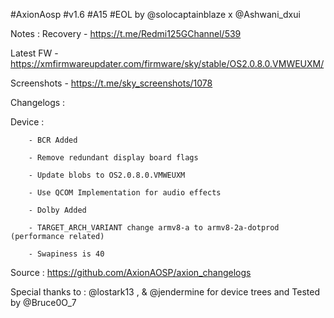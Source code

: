 #AxionAosp #v1.6 #A15 #EOL by @solocaptainblaze x @Ashwani_dxui

Notes :
Recovery - https://t.me/Redmi125GChannel/539

Latest FW - https://xmfirmwareupdater.com/firmware/sky/stable/OS2.0.8.0.VMWEUXM/

Screenshots - https://t.me/sky_screenshots/1078

Changelogs :

Device :
        
        - BCR Added
     
        - Remove redundant display board flags
        
        - Update blobs to OS2.0.8.0.VMWEUXM
        
        - Use QCOM Implementation for audio effects
        
        - Dolby Added

        - TARGET_ARCH_VARIANT change armv8-a to armv8-2a-dotprod (performance related)

        - Swapiness is 40

Source : https://github.com/AxionAOSP/axion_changelogs

Special thanks to : @lostark13 , & @jendermine  for device trees and Tested by @Bruce0O_7
